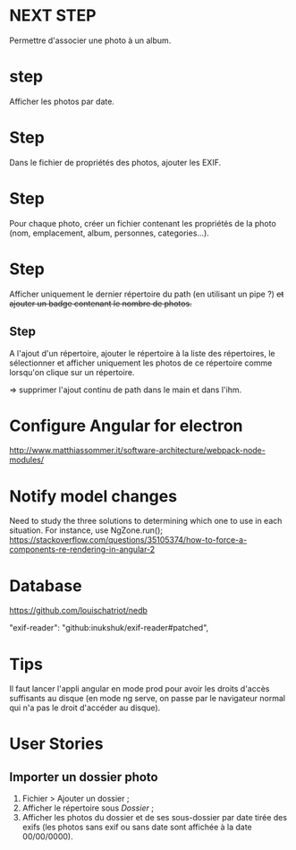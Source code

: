 # NEXT STEP
Permettre d'associer une photo à un album.

# step 
Afficher les photos par date.

# Step
Dans le fichier de propriétés des photos, ajouter les EXIF.

# Step
Pour chaque photo, créer un fichier contenant les propriétés de la photo (nom, emplacement, album, personnes, categories...).

# Step
Afficher uniquement le dernier répertoire du path (en utilisant un pipe ?) ~~et ajouter un badge contenant le nombre de photos.~~

## Step
A l'ajout d'un répertoire, ajouter le répertoire à la liste des répertoires, le sélectionner et afficher uniquement les photos de ce répertoire comme lorsqu'on clique sur un répertoire.

=> supprimer l'ajout continu de path dans le main et dans l'ihm.

# Configure Angular for electron
http://www.matthiassommer.it/software-architecture/webpack-node-modules/

# Notify model changes
Need to study the three solutions to determining which one to use in each situation.
For instance, use NgZone.run();
https://stackoverflow.com/questions/35105374/how-to-force-a-components-re-rendering-in-angular-2

# Database
https://github.com/louischatriot/nedb

"exif-reader": "github:inukshuk/exif-reader#patched",

# Tips
Il faut lancer l'appli angular en mode prod pour avoir les droits d'accès suffisants au disque (en mode ng serve, on passe par le navigateur normal qui n'a pas le droit d'accéder au disque).

# User Stories
## Importer un dossier photo
1. Fichier > Ajouter un dossier ;
2. Afficher le répertoire sous *Dossier* ;
3. Afficher les photos du dossier et de ses sous-dossier par date tirée des exifs (les photos sans exif ou sans date sont affichée à la date 00/00/0000).
